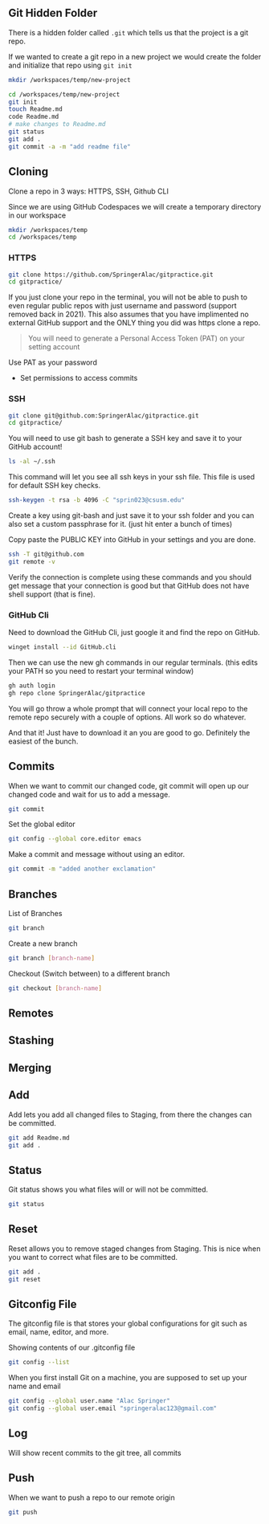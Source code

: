 ## Git Hidden Folder

There is a hidden folder called `.git` which tells us that the project is a git repo.

If we wanted to create a git repo in a  new project we would create the folder and initialize that repo using `git init`

```sh
mkdir /workspaces/temp/new-project

cd /workspaces/temp/new-project
git init
touch Readme.md
code Readme.md
# make changes to Readme.md
git status
git add .
git commit -a -m "add readme file"
```

## Cloning

Clone a repo in 3 ways: HTTPS, SSH, Github CLI

Since we are using GitHub Codespaces we will create a temporary directory in our workspace

```sh
mkdir /workspaces/temp
cd /workspaces/temp
```

### HTTPS

```sh
git clone https://github.com/SpringerAlac/gitpractice.git
cd gitpractice/
```
If you just clone your repo in the terminal, you will not be able to push to even regular public repos with just username and password (support removed back in 2021). This also assumes that you have implimented no external GitHub support and the ONLY thing you did was https clone a repo.

> You will need to generate a Personal Access Token (PAT) on your setting account

Use PAT as your password
- Set permissions to access commits

### SSH

```sh
git clone git@github.com:SpringerAlac/gitpractice.git
cd gitpractice/
```
You will need to use git bash to generate a SSH key and save it to your GitHub account!

```sh
ls -al ~/.ssh
```

This command will let you see all ssh keys in your ssh file. This file is used for default SSH key checks.

```sh
ssh-keygen -t rsa -b 4096 -C "sprin023@csusm.edu"
```
Create a key using git-bash and just save it to your ssh folder and you can also set a custom passphrase for it. (just hit enter a bunch of times)

Copy paste the PUBLIC KEY into GitHub in your settings and you are done.

```sh
ssh -T git@github.com
git remote -v
```
Verify the connection is complete using these commands and you should get message that your connection is good but that GitHub does not have shell support (that is fine). 

### GitHub Cli

Need to download the GitHub Cli, just google it and find the repo on GitHub.

```sh
winget install --id GitHub.cli
```
Then we can use the new gh commands in our regular terminals. (this edits your PATH so you need to restart your terminal window)

```sh
gh auth login
gh repo clone SpringerAlac/gitpractice
```

You will go throw a whole prompt that will connect your local repo to the remote repo securely with a couple of options. All work so do whatever.

And that it! Just have to download it an you are good to go. Definitely the easiest of the bunch.

## Commits

When we want to commit our changed code, git commit will open up our changed code and wait for us to add a message.

```sh
git commit
```
Set the global editor
```sh
git config --global core.editor emacs
```

Make a commit and message without using an editor.

```sh
git commit -m "added another exclamation"
```

## Branches
 
List of Branches 
```sh
git branch
```

Create a new branch
```sh
git branch [branch-name]
```

Checkout (Switch between) to a different branch
```sh
git checkout [branch-name]
```



## Remotes

## Stashing

## Merging

## Add

Add lets you add all changed files to Staging, from there the changes can be committed.

```sh
git add Readme.md
git add .
```

## Status

Git status shows you what files will or will not be committed.

```sh
git status
```

## Reset

Reset allows you to remove staged changes from Staging.
This is nice when you want to correct what files are to be committed.

```sh
git add .
git reset
```

## Gitconfig File

The gitconfig file is that stores your global configurations for git such as email, name, editor, and more.

Showing contents of our .gitconfig file
```sh
git config --list
```
When you first install Git on a machine, you are supposed to set up your name and email
```sh
git config --global user.name "Alac Springer"
git config --global user.email "springeralac123@gmail.com"
```

## Log 

Will show recent commits to the git tree, all commits 

## Push 

When we want to push a repo to our remote origin

```sh
git push
```